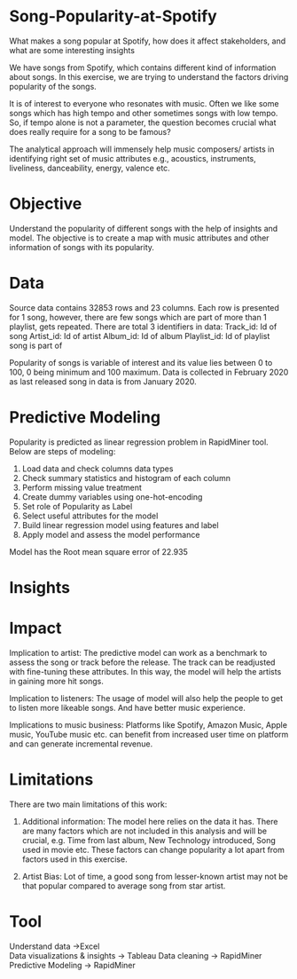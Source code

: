 # Song-Popularity-at-Spotify
What makes a song popular at Spotify, how does it affect stakeholders, and what are some interesting insights

We have songs from Spotify, which contains different kind of information about songs. In this exercise, we are trying to understand the factors driving popularity of the songs.

It is of interest to everyone who resonates with music. Often we like some songs which has high tempo and other sometimes songs with low tempo. So, if tempo alone is not a parameter, the question becomes crucial what does really require for a song to be famous?

The analytical approach will immensely help music composers/ artists in identifying right set of music attributes e.g., acoustics, instruments, liveliness, danceability, energy, valence etc.

# Objective

Understand the popularity of different songs with the help of insights and model. The objective is to create a map with music attributes and other information of songs with its popularity.

# Data

Source data contains 32853 rows and 23 columns.
Each row is presented for 1 song, however, there are few songs which are part of more than 1 playlist, gets repeated.
There are total 3 identifiers in data:
Track_id: Id of song
Artist_id: Id of artist
Album_id: Id of album
Playlist_id: Id of playlist song is part of

Popularity of songs is variable of interest and its value lies between 0 to 100, 0 being minimum and 100 maximum.
Data is collected in February 2020 as last released song in data is from January 2020.

# Predictive Modeling

Popularity is predicted as linear regression problem in RapidMiner tool. Below are steps of modeling:

1. Load data and check columns data types
2. Check summary statistics and histogram of each column
3. Perform missing value treatment
4. Create dummy variables using one-hot-encoding
5. Set role of Popularity as Label
6. Select useful attributes for the model
7. Build linear regression model using features and label
8. Apply model and assess the model performance

Model has the Root mean square error of 22.935

# Insights

# Impact 

Implication to artist:
The predictive model can work as a benchmark to assess the song or track before the release. The track can be readjusted with fine-tuning these attributes. In this way, the model will help the artists in gaining more hit songs.

Implication to listeners:
The usage of model will also help the people to get to listen more likeable songs. And have better music experience.

Implications to music business:
Platforms like Spotify, Amazon Music, Apple music, YouTube music etc. can benefit from increased user time on platform and can generate incremental revenue.

# Limitations

There are two main limitations of this work:
1. Additional information:
The model here relies on the data it has. There are many factors which are not included in this analysis and will be crucial, e.g. Time from last album, New Technology introduced, Song used in movie etc. These factors can change popularity a lot apart from factors used in this exercise.

2. Artist Bias:
Lot of time, a good song from lesser-known artist may not be that popular compared to average song from star artist.


# Tool
Understand data  ->Excel  
Data visualizations & insights -> Tableau
Data cleaning -> RapidMiner
Predictive Modeling -> RapidMiner
